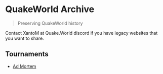 # QuakeWorld Archive
> Preserving QuakeWorld history

Contact XantoM at Quake.World discord if you have legacy websites that you want to share.

## Tournaments
* [Ad Mortem](https://archive.quake.world/admortem/)
